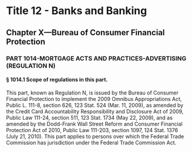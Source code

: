 
# Title 12 - Banks and Banking
## Chapter X—Bureau of Consumer Financial Protection
### PART 1014-MORTGAGE ACTS AND PRACTICES-ADVERTISING (REGULATION N)
#### § 1014.1 Scope of regulations in this part.

This part, known as Regulation N, is issued by the Bureau of Consumer Financial Protection to implement the 2009 Omnibus Appropriations Act, Public L. 111-8, section 626, 123 Stat. 524 (Mar. 11, 2009), as amended by the Credit Card Accountability Responsibility and Disclosure Act of 2009, Public Law 111-24, section 511, 123 Stat. 1734 (May 22, 2009), and as amended by the Dodd-Frank Wall Street Reform and Consumer Financial Protection Act of 2010, Public Law 111-203, section 1097, 124 Stat. 1376 (July 21, 2010). This part applies to persons over which the Federal Trade Commission has jurisdiction under the Federal Trade Commission Act.
